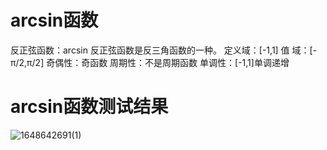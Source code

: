 # arcsin函数
反正弦函数：arcsin
反正弦函数是反三角函数的一种。
定义域：[-1,1]
值 域：[-π/2,π/2]
奇偶性：奇函数
周期性：不是周期函数
单调性：[-1,1]单调递增

# arcsin函数测试结果
![1648642691(1)](https://user-images.githubusercontent.com/101335052/160832775-037f27ba-2565-49ef-a99b-8519514c1b1d.png)

